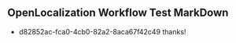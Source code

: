 ## OpenLocalization Workflow Test MarkDown
* d82852ac-fca0-4cb0-82a2-8aca67f42c49 thanks!

<!--HONumber=Aug16_HO5-->



